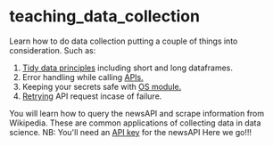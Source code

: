 # teaching_data_collection
Learn how to do data collection putting a couple of things into consideration. Such as:    

1. [Tidy data principles](https://vita.had.co.nz/papers/tidy-data.pdf) including short and long dataframes.     
2. Error handling while calling [APIs.](https://blog.postman.com/best-practices-for-api-error-handling/)       
3. Keeping your secrets safe with [OS module.](https://www.geeksforgeeks.org/python-os-getenv-method/)   
4. [Retrying](https://medium.com/@API4AI/best-practice-implementing-retry-logic-in-http-api-clients-0b5469c08ced) API request incase of failure.   

You will learn how to query the newsAPI and scrape information from Wikipedia. These are common applications of 
collecting data in data science. NB: You'll need an [API key](https://newsapi.org/) for the newsAPI Here we go!!!  
